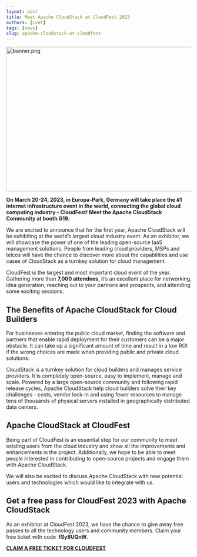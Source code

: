```yaml
---
layout: post
title: Meet Apache CloudStack at CloudFest 2023
authors: [ivet]
tags: [news]
slug: apache-cloudstack-at-cloudfest
---
```


<a href="/blog/apache-cloudstack-at-cloudfest"><img src="/img/imported/715a438b-12ac-45f4-b127-a795dab5da75" alt="banner.png" width="750" height="393" /></a>

<strong>On March 20-24, 2023, in Europa-Park, Germany will take place the #1 internet infrastructure event in the world, connecting the global cloud computing industry - CloudFest! Meet the Apache CloudStack Community at booth G19.</strong>

We are excited to announce that for the first year, Apache CloudStack will be exhibiting at the world&rsquo;s largest cloud industry event. As an exhibitor, we will showcase the power of one of the leading open-source IaaS management solutions. People from leading cloud providers, MSPs and telcos will have the chance to discover more about the capabilities and use cases of CloudStack as a turnkey solution for cloud management.

<!-- truncate -->

CloudFest is the largest and most important cloud event of the year. Gathering more than <strong>7,000 attendees</strong>, it&rsquo;s an excellent place for networking, idea generation, reaching out to your partners and prospects, and attending some exciting sessions.

<h2><strong>The Benefits of Apache CloudStack for Cloud Builders</strong></h2>
<p>For businesses entering the public cloud market, finding the software and partners that enable rapid deployment for their customers can be a major obstacle. It can take up a significant amount of time and result in a low ROI if the wrong choices are made when providing public and private cloud solutions.</p>

<p>CloudStack is a turnkey solution for cloud builders and manages service providers. It is completely open-source, easy to implement, manage and scale. Powered by a large open-source community and following rapid release cycles, Apache CloudStack help cloud builders solve their key challenges - costs, vendor lock-in and using fewer resources to manage tens of thousands of physical servers installed in geographically distributed data centers.</p>

<h2><strong>Apache CloudStack</strong> <strong>at CloudFest</strong></h2>
<p>Being part of CloudFest is an essential step for our community to meet existing users from the cloud industry and show all the improvements and enhancements in the project. Additionally, we hope to be able to meet people interested in contributing to open-source projects and engage them with Apache CloudStack.</p>
<p>We will also be excited to discuss Apache CloudStack with new potential users and technologies which would like to integrate with us.</p>

<h2><strong>Get a free pass for CloudFest 2023 with </strong><strong>Apache CloudStack</strong></h2>
<p>As an exhibitor at CloudFest 2023, we have the chance to give away free passes to all the technology users and community members. Claim your free ticket with code &nbsp;<strong>fSy8UQnW</strong>.</p>

<a href="https://registration.cloudfest.com/registration?code=fSy8UQnW2"><b>CLAIM A FREE TICKET FOR CLOUDFEST</b></a>
